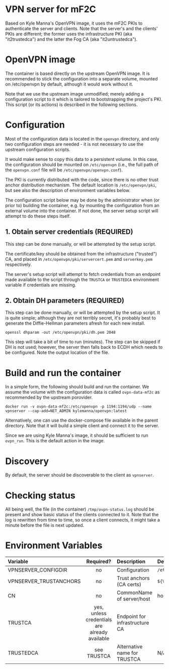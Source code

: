 # VPN server for mF2C

Based on Kyle Manna's OpenVPN image, it uses the mF2C PKIs to
authenticate the server and clients.  Note that the server's and the
clients' PKIs are different; the former uses the infrastructure PKI
(aka "it2trustedca") and the latter the Fog CA (aka
"it2untrustedca").

# OpenVPN image

The container is based directly on the upstream OpenVPN image.  It is
recommended to stick the configuration into a separate volume, mounted
on /etc/openvpn by default, although it would work without it.

Note that we use the upstream image unmodified; merely adding a
configuration script to it which is tailored to bootstrapping the
project's PKI.  This script (or its actions) is described in the
following sections.

# Configuration

Most of the configuration data is located in the `openvpn` directory,
and only two configuration steps are needed - it is not necessary to
use the upstream configuration scripts.

It would make sense to copy this data to a persistent volume.  In this
case, the configuration should be mounted on `/etc/openvpn` (i.e., the
full path of the `openvpn.conf` file will be
`/etc/openvpn/openvpn.conf`).

The PKI is currently distributed with the code, since there is no
other trust anchor distribution mechanism.  The default location is
`/etc/openvpn/pki`, but see also the description of environment
variables below.

The configuration script below may be done by the administrator when
(or prior to) building the container, e.g. by mounting the
configuration from an external volume into the container.  If not
done, the server setup script will attempt to do these steps itself.

## 1. Obtain server credentials (REQUIRED)

This step can be done manually, or will be attempted by the setup
script.

The certificate/key should be obtained from the infrastructure
("trusted") CA, and placed in `/etc/openvpn/pki/servercert.pem` and
`serverkey.pem` respectively.

The server's setup script will attempt to fetch credentials from an
endpoint made available to the script through the `TRUSTCA` or
`TRUSTEDCA` environment variable if credentials are missing.

## 2. Obtain DH parameters (REQUIRED)

This step can be done manually, or will be attempted by the setup
script.  It is quite simple; although they are not terribly secret,
it's probably best to generate the Diffie-Hellman parameters afresh
for each new install.

`openssl dhparam -out /etc/openvpn/pki/dh.pem 2048`

This step will take a bit of time to run (minutes).  The step can be
skipped if DH is not used; however, the server then falls back to ECDH
which needs to be configured.  Note the output location of the file.

# Build and run the container

In a simple form, the following should build and run the container.
We assume the volume with the configuration data is called
`ovpn-data-mf2c` as recommended by the upstream porovider.

```
docker run -v ovpn-data-mf2c:/etc/openvpn -p 1194:1194/udp --name vpnserver --cap-add=NET_ADMIN kylemanna/openvpn:latest
```

Alternatively, one can use the docker-compose file available in the
parent directory.  Note that it will build a simple client and connect
it to the server.

Since we are using Kyle Manna's image, it should be sufficient to run
`ovpn_run`.  This is the default action in the image.

# Discovery

By default, the server should be discoverable to the client as
`vpnserver`.

# Checking status

All being well, the file (in the container) `/tmp/ovpn-status.log`
should be present and show basic status of the clients connected to
it.  Note that the log is rewritten from time to time, so once a
client connects, it might take a minute before the file is next
updated.

# Environment Variables #

| Variable | Required? | Description | Default |
| :--- | :---: | :--- | :--- |
| VPNSERVER_CONFIGDIR | no | Configuration | `/etc/openvpn` |
| VPNSERVER_TRUSTANCHORS | no | Trust anchors (CA certs) | `${VPNSERVER_CONFIGDIR}/pki` |
| CN | no | CommonName of server/host | hostname; then `vpnserver` |
| TRUSTCA | yes, unless credentials are already available | Endpoint for infrastructure CA |
| TRUSTEDCA | see TRUSTCA | Alternative name for TRUSTCA | N/A |
